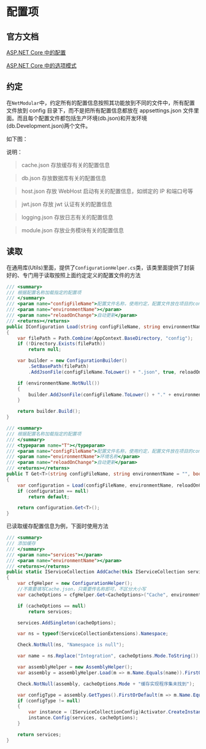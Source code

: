 # 配置项

## 官方文档

[ASP.NET Core 中的配置](https://docs.microsoft.com/zh-cn/aspnet/core/fundamentals/configuration/?view=aspnetcore-2.2)

[ASP.NET Core 中的选项模式](https://docs.microsoft.com/zh-cn/aspnet/core/fundamentals/configuration/options?view=aspnetcore-2.2)

## 约定

在`NetModular`中，约定所有的配置信息按照其功能放到不同的文件中，所有配置文件放到 config 目录下，而不是把所有配置信息都放在 appsettings.json 文件里面。而且每个配置文件都包括生产环境(db.json)和开发环境(db.Development.json)两个文件。

如下图：

<nm-img id="20190918134933"/>

说明：

> cache.json 存放缓存有关的配置信息

> db.json 存放数据库有关的配置信息

> host.json 存放 WebHost 启动有关的配置信息，如绑定的 IP 和端口号等

> jwt.json 存放 jwt 认证有关的配置信息

> logging.json 存放日志有关的配置信息

> module.json 存放业务模块有关的配置信息

## 读取

在通用库(Utils)里面，提供了`ConfigurationHelper.cs`类，该类里面提供了封装好的、专门用于读取按照上面约定定义的配置文件的方法

```csharp
/// <summary>
/// 根据配置名称加载指定的配置项
/// </summary>
/// <param name="configFileName">配置文件名称，使用约定，配置文件放在项目的config目录中，如logging配置：config/logging.json</param>
/// <param name="environmentName"></param>
/// <param name="reloadOnChange">自动更新</param>
/// <returns></returns>
public IConfiguration Load(string configFileName, string environmentName = "", bool reloadOnChange = false)
{
    var filePath = Path.Combine(AppContext.BaseDirectory, "config");
    if (!Directory.Exists(filePath))
        return null;

    var builder = new ConfigurationBuilder()
        .SetBasePath(filePath)
        .AddJsonFile(configFileName.ToLower() + ".json", true, reloadOnChange);

    if (environmentName.NotNull())
    {
        builder.AddJsonFile(configFileName.ToLower() + "." + environmentName + ".json", true, reloadOnChange);
    }

    return builder.Build();
}

/// <summary>
/// 根据配置名称加载指定的配置项
/// </summary>
/// <typeparam name="T"></typeparam>
/// <param name="configFileName">配置文件名称，使用约定，配置文件放在项目的config目录中，如logging配置：config/logging.json</param>
/// <param name="environmentName">环境名称</param>
/// <param name="reloadOnChange">自动更新</param>
/// <returns></returns>
public T Get<T>(string configFileName, string environmentName = "", bool reloadOnChange = false)
{
    var configuration = Load(configFileName, environmentName, reloadOnChange);
    if (configuration == null)
        return default;

    return configuration.Get<T>();
}
```

已读取缓存配置信息为例，下面时使用方法

```csharp
/// <summary>
/// 添加缓存
/// </summary>
/// <param name="services"></param>
/// <param name="environmentName"></param>
/// <returns></returns>
public static IServiceCollection AddCache(this IServiceCollection services, string environmentName)
{
    var cfgHelper = new ConfigurationHelper();
    //不需要填写Cache.json，只需要传名称即可，不区分大小写
    var cacheOptions = cfgHelper.Get<CacheOptions>("Cache", environmentName);

    if (cacheOptions == null)
        return services;

    services.AddSingleton(cacheOptions);

    var ns = typeof(ServiceCollectionExtensions).Namespace;

    Check.NotNull(ns, "Namespace is null");

    var name = ns.Replace("Integration", cacheOptions.Mode.ToString());

    var assemblyHelper = new AssemblyHelper();
    var assembly = assemblyHelper.Load(m => m.Name.Equals(name)).FirstOrDefault();

    Check.NotNull(assembly, cacheOptions.Mode + "缓存实现程序集未找到");

    var configType = assembly.GetTypes().FirstOrDefault(m => m.Name.Equals("ServiceCollectionConfig"));
    if (configType != null)
    {
        var instance = (IServiceCollectionConfig)Activator.CreateInstance(configType);
        instance.Config(services, cacheOptions);
    }

    return services;
}
```
